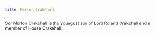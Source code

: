 ```yaml
---
title: Merlon Crakehall
---
```


Ser Merlon Crakehall is the youngest son of Lord Roland Crakehall and a member of House Crakehall.


